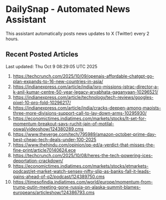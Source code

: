 # DailySnap - Automated News Assistant

This assistant automatically posts news updates to X (Twitter) every 2 hours.

## Recent Posted Articles

Last updated: Thu Oct  9 08:29:05 UTC 2025

1. https://techcrunch.com/2025/10/09/openais-affordable-chatgpt-go-plan-expands-to-16-new-countries-in-asia/
2. https://indianexpress.com/article/india/isro-missions-istrac-director-a-k-anil-kumar-centre-50-year-legacy-aryabhata-gaganyaan-10296521/
3. https://indianexpress.com/article/technology/tech-reviews/googles-pixel-10-pro-fold-10296217/
4. https://indianexpress.com/article/india/cracks-deepen-among-maoists-three-more-divisions-support-call-to-lay-down-arms-10295930/
5. https://economictimes.indiatimes.com/markets/stocks/lt-set-for-momentum-breakout-says-ruchit-jain-of-motilal-oswal/videoshow/124380289.cms
6. https://www.theverge.com/tech/795989/amazon-october-prime-day-best-cheap-tech-deals-under-100-2025
7. https://www.thehindu.com/opinion/op-ed/a-verdict-that-misses-the-fine-print/article70140624.ece
8. https://techcrunch.com/2025/10/08/heres-the-tech-powering-ices-deportation-crackdown/
9. https://economictimes.indiatimes.com/markets/stocks/etmarkets-podcast/et-market-watch-sensex-nifty-slip-as-banks-fall-it-leads-gains-ahead-of-q2/podcast/124389750.cms
10. https://timesofindia.indiatimes.com/world/europe/momentum-from-trump-putin-meeting-gone-russia-on-alaska-summit-blames-europeans/articleshow/124386793.cms
